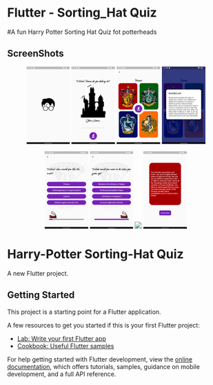 # Flutter - Sorting_Hat Quiz

#A fun Harry Potter Sorting Hat Quiz fot potterheads


## ScreenShots
<p align="center">
<img src="https://github.com/palak2665/SortingHat_Quiz/blob/main/assets/ScreenShots/ss_1.png?raw=true" width ="20%">
<img src="https://github.com/palak2665/SortingHat_Quiz/blob/main/assets/ScreenShots/ss_2.png?raw=true" width ="20%">
<img src="https://github.com/palak2665/SortingHat_Quiz/blob/main/assets/ScreenShots/ss_3.png?raw=true" width ="20%">
<img src="https://github.com/palak2665/SortingHat_Quiz/blob/main/assets/ScreenShots/ss_4.png?raw=true" width ="20%">
<p align="center"><img src="https://github.com/palak2665/SortingHat_Quiz/blob/main/assets/ScreenShots/ss_5.png?raw=true" width ="20%">
<img src="https://github.com/palak2665/SortingHat_Quiz/blob/main/assets/ScreenShots/ss_6.png?raw=true" width ="20%">
<img src="https://github.com/palak2665/SortingHat_Quiz/blob/main/assets/ScreenShots/ss_17.png?raw=true" width ="20%">
<img src="https://github.com/palak2665/SortingHat_Quiz/blob/main/assets/ScreenShots/ss_8.png?raw=true" width ="20%">
</p>

# Harry-Potter Sorting-Hat Quiz

A new Flutter project.

## Getting Started

This project is a starting point for a Flutter application.

A few resources to get you started if this is your first Flutter project:

- [Lab: Write your first Flutter app](https://docs.flutter.dev/get-started/codelab)
- [Cookbook: Useful Flutter samples](https://docs.flutter.dev/cookbook)

For help getting started with Flutter development, view the
[online documentation](https://docs.flutter.dev/), which offers tutorials,
samples, guidance on mobile development, and a full API reference.
